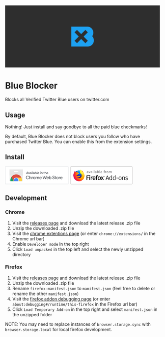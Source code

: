 ![Blue Blocker Marquee](assets/marquee.png)
# Blue Blocker
Blocks all Verified Twitter Blue users on twitter.com

## Usage
Nothing! Just install and say goodbye to all the paid blue checkmarks!

By default, Blue Blocker does not block users you follow who have purchased Twitter Blue. You can enable this from the extension settings.

## Install
[![Available in the Chrome Web Store](assets/chrome.png)](https://chrome.google.com/webstore/detail/blue-blocker/jgpjphkbfjhlbajmmcoknjjppoamhpmm)
[![Available from Firefox Add-ons](assets/firefox.png)](https://addons.mozilla.org/en-US/firefox/addon/blue-blocker/)

## Development
### Chrome
1. Visit the [releases page](https://github.com/kheina-com/Blue-Blocker/releases) and download the latest release .zip file
2. Unzip the downloaded .zip file
3. Visit the [chrome extentions page](chrome://extensions/)
	(or enter `chrome://extensions/` in the Chrome url bar)
4. Enable `Developer mode` in the top right
5. Click `Load unpacked` in the top left and select the newly unzipped directory

### Firefox
1. Visit the [releases page](https://github.com/kheina-com/Blue-Blocker/releases) and download the latest release .zip file
2. Unzip the downloaded .zip file
3. Rename `firefox-manifest.json` to `manifest.json`
	(feel free to delete or rename the other `manifest.json`)
4. Visit the [firefox addon debugging page](about:debugging#/runtime/this-firefox)
	(or enter `about:debugging#/runtime/this-firefox` in the Firefox url bar)
5. Click `Load Temporary Add-on` in the top right and select `manifest.json` in the unzipped folder

NOTE: You may need to replace instances of `browser.storage.sync` with `browser.storage.local` for local firefox development.
